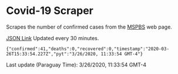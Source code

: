 # Covid-19 Scraper

Scrapes the number of confirmed cases from the [MSPBS](https://www.mspbs.gov.py/covid-19.php) web page.

[JSON Link](https://jmayalag.github.io/covid19-scrape/cases.json)
Updated every 30 minutes.
```
{"confirmed":41,"deaths":0,"recovered":0,"timestamp":"2020-03-26T15:33:54.227Z","pyt":"3/26/2020, 11:33:54 GMT-4"}
```
Last update (Paraguay Time): 3/26/2020, 11:33:54 GMT-4
